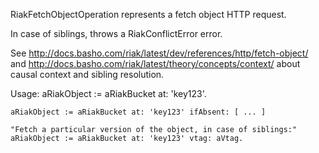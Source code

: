 RiakFetchObjectOperation represents a fetch object HTTP request.

In case of siblings, throws a RiakConflictError error.

See http://docs.basho.com/riak/latest/dev/references/http/fetch-object/ and
http://docs.basho.com/riak/latest/theory/concepts/context/ about causal context and sibling resolution.

Usage:
	aRiakObject := aRiakBucket at: 'key123'.
	
	aRiakObject := aRiakBucket at: 'key123' ifAbsent: [ ... ]
	
	"Fetch a particular version of the object, in case of siblings:"
	aRiakObject := aRiakBucket at: 'key123' vtag: aVtag. 